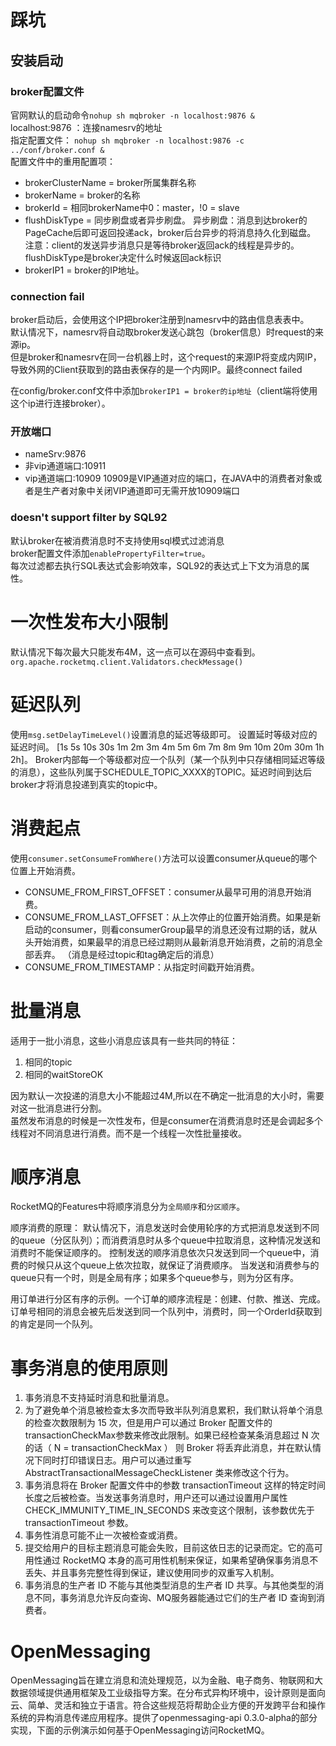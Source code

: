 # 踩坑
## 安装启动

### broker配置文件
官网默认的启动命令`nohup sh mqbroker -n localhost:9876 &` <br>
localhost:9876  ：连接namesrv的地址 <br>
指定配置文件： `nohup sh mqbroker -n localhost:9876 -c ../conf/broker.conf &`<br>
配置文件中的重用配置项：
- brokerClusterName = broker所属集群名称
- brokerName = broker的名称
- brokerId = 相同brokerName中0：master，!0 = slave
- flushDiskType = 同步刷盘或者异步刷盘。 异步刷盘：消息到达broker的PageCache后即可返回投递ack，broker后台异步的将消息持久化到磁盘。<br> 注意：client的发送异步消息只是等待broker返回ack的线程是异步的。flushDiskType是broker决定什么时候返回ack标识
- brokerIP1 = broker的IP地址。



### connection fail
broker启动后，会使用这个IP把broker注册到namesrv中的路由信息表表中。<br>
默认情况下，namesrv将自动取broker发送心跳包（broker信息）时request的来源ip。<br>
但是broker和namesrv在同一台机器上时，这个request的来源IP将变成内网IP，导致外网的Client获取到的路由表保存的是一个内网IP。最终connect failed<br>

在config/broker.conf文件中添加`brokerIP1 = broker的ip地址`（client端将使用这个ip进行连接broker）。


### 开放端口
- nameSrv:9876
- 非vip通道端口:10911
- vip通道端口:10909
10909是VIP通道对应的端口，在JAVA中的消费者对象或者是生产者对象中关闭VIP通道即可无需开放10909端口


### doesn't support filter by SQL92
默认broker在被消费消息时不支持使用sql模式过滤消息<br>
broker配置文件添加`enablePropertyFilter=true`。<br>
每次过滤都去执行SQL表达式会影响效率，SQL92的表达式上下文为消息的属性。<br>


# 一次性发布大小限制
默认情况下每次最大只能发布4M，这一点可以在源码中查看到。
`org.apache.rocketmq.client.Validators.checkMessage()`

# 延迟队列
使用`msg.setDelayTimeLevel()`设置消息的延迟等级即可。
设置延时等级对应的延迟时间。 [1s 5s 10s 30s 1m 2m 3m 4m 5m 6m 7m 8m 9m 10m 20m 30m 1h 2h\]。 
Broker内部每一个等级都对应一个队列（某一个队列中只存储相同延迟等级的消息），这些队列属于SCHEDULE_TOPIC_XXXX的TOPIC。延迟时间到达后broker才将消息投递到真实的topic中。


# 消费起点
使用`consumer.setConsumeFromWhere()`方法可以设置consumer从queue的哪个位置上开始消费。<br>
- CONSUME_FROM_FIRST_OFFSET：consumer从最早可用的消息开始消费。
- CONSUME_FROM_LAST_OFFSET：从上次停止的位置开始消费。如果是新启动的consumer，则看consumerGroup最早的消息还没有过期的话，就从头开始消费，如果最早的消息已经过期则从最新消息开始消费，之前的消息全部丢弃。 （消息是经过topic和tag确定后的消息）
- CONSUME_FROM_TIMESTAMP：从指定时间戳开始消费。


# 批量消息
适用于一批小消息，这些小消息应该具有一些共同的特征：
1. 相同的topic
2. 相同的waitStoreOK

因为默认一次投递的消息大小不能超过4M,所以在不确定一批消息的大小时，需要对这一批消息进行分割。<br>
虽然发布消息的时候是一次性发布，但是consumer在消费消息时还是会调起多个线程对不同消息进行消费。而不是一个线程一次性批量接收。



# 顺序消息
RocketMQ的Features中将顺序消息分为`全局顺序`和`分区顺序`。<br>

顺序消费的原理：
    默认情况下，消息发送时会使用轮序的方式把消息发送到不同的queue（分区队列）；而消费消息时从多个queue中拉取消息，这种情况发送和消费时不能保证顺序的。
    控制发送的顺序消息依次只发送到同一个queue中，消费的时候只从这个queue上依次拉取，就保证了消费顺序。
    当发送和消费参与的queue只有一个时，则是全局有序；如果多个queue参与，则为分区有序。

用订单进行分区有序的示例。一个订单的顺序流程是：创建、付款、推送、完成。订单号相同的消息会被先后发送到同一个队列中，消费时，同一个OrderId获取到的肯定是同一个队列。


# 事务消息的使用原则
1. 事务消息不支持延时消息和批量消息。
2. 为了避免单个消息被检查太多次而导致半队列消息累积，我们默认将单个消息的检查次数限制为 15 次，但是用户可以通过 Broker 配置文件的 transactionCheckMax参数来修改此限制。如果已经检查某条消息超过 N 次的话（ N = transactionCheckMax ） 则 Broker 将丢弃此消息，并在默认情况下同时打印错误日志。用户可以通过重写 AbstractTransactionalMessageCheckListener 类来修改这个行为。
3. 事务消息将在 Broker 配置文件中的参数 transactionTimeout 这样的特定时间长度之后被检查。当发送事务消息时，用户还可以通过设置用户属性 CHECK_IMMUNITY_TIME_IN_SECONDS 来改变这个限制，该参数优先于 transactionTimeout 参数。
4. 事务性消息可能不止一次被检查或消费。
5. 提交给用户的目标主题消息可能会失败，目前这依日志的记录而定。它的高可用性通过 RocketMQ 本身的高可用性机制来保证，如果希望确保事务消息不丢失、并且事务完整性得到保证，建议使用同步的双重写入机制。
6. 事务消息的生产者 ID 不能与其他类型消息的生产者 ID 共享。与其他类型的消息不同，事务消息允许反向查询、MQ服务器能通过它们的生产者 ID 查询到消费者。



# OpenMessaging
OpenMessaging旨在建立消息和流处理规范，以为金融、电子商务、物联网和大数据领域提供通用框架及工业级指导方案。在分布式异构环境中，设计原则是面向云、简单、灵活和独立于语言。符合这些规范将帮助企业方便的开发跨平台和操作系统的异构消息传递应用程序。提供了openmessaging-api 0.3.0-alpha的部分实现，下面的示例演示如何基于OpenMessaging访问RocketMQ。